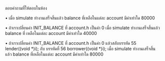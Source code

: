 ตอบคำถามที่ให้ตอบในห้อง

• เมื่อ simulate ทํางานเสร็จสิ้นแล้ว balance ที่เหลือในแต่ละ account มีค่าเท่าใด
80000

• ถ้าเราเปลี่ยนค่า INIT_BALANCE ที่ account.h เป็นค่า 0 เมื่อ simulate ทํางานเสร็จสิ้นแล้ว balance ที่
เหลือในแต่ละ account มีค่าเท่าใด
40000

• ถ้าเราเปลี่ยนค่า INIT_BALANCE ที่ account.h เป็นค่า 0 แล้วสลับบรรทัด 55 lender((void *)i); กับ
บรรทัดที่ 56 borrower((void *)i); เมื่อ simulate ทํางานเสร็จสิ้นแล้ว balance ที่เหลือในแต่ละ
account มีค่าเท่าใด
80000
